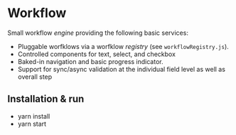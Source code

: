 # Workflow
Small workflow _engine_ providing the following basic services:

- Pluggable worfklows via a worfklow _registry_ (see `workflowRegistry.js`).
- Controlled components for text, select, and checkbox
- Baked-in navigation and basic progress indicator.
- Support for sync/async validation at the individual field level as well as overall step

## Installation & run
- yarn install
- yarn start